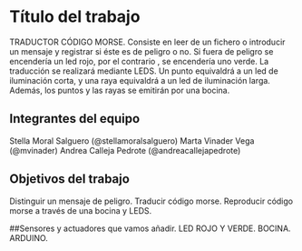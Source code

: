 # Título del trabajo

TRADUCTOR CÓDIGO MORSE.
Consiste en leer de un fichero o introducir un mensaje y registrar si éste es de peligro o no. Si fuera de peligro se encendería un led rojo, por el contrario , se encendería uno verde. La traducción se realizará mediante LEDS. Un punto equivaldrá a un led de iluminación corta, y una raya equivaldrá a un led de iluminación larga. Además, los puntos y las rayas se emitirán por una bocina.

## Integrantes del equipo

Stella Moral Salguero (@stellamoralsalguero)
Marta Vinader Vega (@mvinader)
Andrea Calleja Pedrote (@andreacallejapedrote)

## Objetivos del trabajo

Distinguir un mensaje de peligro. 
Traducir código morse. 
Reproducir código morse a través de una bocina y LEDS.

##Sensores y actuadores que vamos añadir.
LED ROJO Y VERDE. 
BOCINA.
ARDUINO.

